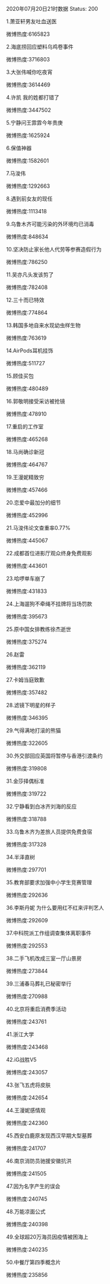 2020年07月20日21时数据
Status: 200

1.萧亚轩男友吐血送医

微博热度:6165823

2.海底捞回应塑料乌鸡卷事件

微博热度:3716803

3.大张伟喊你吃夜宵

微博热度:3614469

4.许凯 我的姓都打错了

微博热度:3447502

5.宁静问王霏霏今年贵庚

微博热度:1625924

6.保值神器

微博热度:1582601

7.马浚伟

微博热度:1292663

8.遇到前女友的现任

微博热度:1113418

9.乌鲁木齐可能污染的外环境均已消毒

微博热度:848634

10.坚决防止家长他人代劳等参赛造假行为

微博热度:786250

11.吴亦凡头发该剪了

微博热度:782408

12.三十而已特效

微博热度:774864

13.韩国多地自来水现幼虫样生物

微博热度:763619

14.AirPods耳机挂饰

微博热度:511727

15.顾佳买包

微博热度:480489

16.郭敬明接受采访被抢镜

微博热度:478910

17.重启的工作室

微博热度:465268

18.马尚确诊新冠

微博热度:464767

19.王漫妮精致穷

微博热度:457466

20.恋爱中最加分的细节

微博热度:452996

21.马浚伟论文查重率0.77%

微博热度:445067

22.成都首位进影厅观众终身免费观影

微博热度:443601

23.哈啰单车崩了

微博热度:431833

24.上海遛狗不牵绳不挂牌将当场罚款

微博热度:395673

25.原中国女排教练徐杰逝世

微博热度:375274

26.赵雷

微博热度:362119

27.卡姆当庭致歉

微博热度:357482

28.滤镜下明星的样子

微博热度:346395

29.气得满地打滚的熊猫

微博热度:322605

30.外交部回应英国将暂停与香港引渡条约

微博热度:319808

31.金莎择偶标准

微博热度:319722

32.宁静看到白冰齐刘海的反应

微博热度:318788

33.乌鲁木齐为差旅人员提供免费食宿

微博热度:317328

34.半泽直树

微博热度:297701

35.教育部要求加强中小学生竞赛管理

微博热度:292636

36.李斯丹妮 为什么要用红不红来评判艺人

微博热度:292609

37.中科院派工作组调查集体离职事件

微博热度:292553

38.二手飞机改成三室一厅山景房

微博热度:273844

39.三浦春马葬礼已秘密举行

微博热度:270988

40.北京将重启消费季活动

微博热度:243761

41.浙江大学

微博热度:243468

42.iG战胜V5

微博热度:243057

43.张飞五虎将皮肤

微博热度:242654

44.王漫妮感情观

微博热度:242360

45.西安白鹿原发现西汉早期大型墓葬

微博热度:241707

46.南京消防员驰援安徽抗洪

微博热度:241505

47.因为名字产生的误会

微博热度:240745

48.万能凉面公式

微博热度:240398

49.全球超20万海员因疫情被困海上

微博热度:240235

50.中餐厅第四季概念片

微博热度:235856

